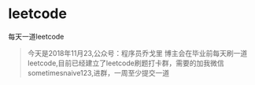 # leetcode
每天一道leetcode
>今天是2018年11月23,公众号：程序员乔戈里 博主会在毕业前每天刷一道leetcode,目前已经建立了leetcode刷题打卡群，需要的加我微信sometimesnaive123,进群，一周至少提交一道
